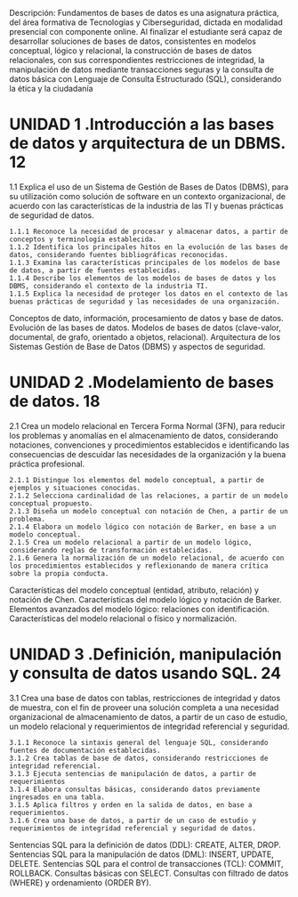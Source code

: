 Descripción: Fundamentos de bases de datos es una asignatura práctica, del área formativa de Tecnologías y Ciberseguridad, 
dictada en modalidad presencial con componente online. 
Al finalizar el estudiante será capaz de desarrollar soluciones de bases de datos, 
consistentes en modelos conceptual, lógico y relacional, la construcción de bases de datos relacionales, 
con sus correspondientes restricciones de integridad, la manipulación de datos mediante transacciones seguras y la consulta de datos básica 
con Lenguaje de Consulta Estructurado (SQL), considerando la ética y la ciudadanía

# UNIDAD 1 .Introducción a las bases de datos y arquitectura de un DBMS. 12

1.1 Explica el uso de un Sistema de Gestión de Bases de Datos (DBMS), para su utilización como solución de software en un contexto organizacional, de acuerdo con las características de la industria de las TI y buenas prácticas de seguridad de datos.

    1.1.1 Reconoce la necesidad de procesar y almacenar datos, a partir de conceptos y terminología establecida.
    1.1.2 Identifica los principales hitos en la evolución de las bases de datos, considerando fuentes bibliográficas reconocidas.
    1.1.3 Examina las características principales de los modelos de base de datos, a partir de fuentes establecidas.
    1.1.4 Describe los elementos de los modelos de bases de datos y los DBMS, considerando el contexto de la industria TI.
    1.1.5 Explica la necesidad de proteger los datos en el contexto de las buenas prácticas de seguridad y las necesidades de una organización.


Conceptos de dato, información, procesamiento de datos y base de datos.
Evolución de las bases de datos.
Modelos de bases de datos (clave-valor, documental, de grafo, orientado a objetos, relacional).
Arquitectura de los Sistemas Gestión de Base de Datos (DBMS) y aspectos de seguridad.

# UNIDAD 2 .Modelamiento de bases de datos.	18

2.1 Crea un modelo relacional en Tercera Forma Normal (3FN), para reducir los problemas y anomalías en el almacenamiento de datos, considerando notaciones, convenciones y procedimientos establecidos e identificando las consecuencias de descuidar las necesidades de la organización y la buena práctica profesional.

    2.1.1 Distingue los elementos del modelo conceptual, a partir de ejemplos y situaciones conocidas.
    2.1.2 Selecciona cardinalidad de las relaciones, a partir de un modelo conceptual propuesto.
    2.1.3 Diseña un modelo conceptual con notación de Chen, a partir de un problema.
    2.1.4 Elabora un modelo lógico con notación de Barker, en base a un modelo conceptual.
    2.1.5 Crea un modelo relacional a partir de un modelo lógico, considerando reglas de transformación establecidas.
    2.1.6 Genera la normalización de un modelo relacional, de acuerdo con los procedimientos establecidos y reflexionando de manera crítica sobre la propia conducta.

Características del modelo conceptual (entidad, atributo, relación) y notación de Chen.
Características del modelo lógico y notación de Barker.
Elementos avanzados del modelo lógico: relaciones con identificación.
Características del modelo relacional o físico y normalización.

# UNIDAD 3 .Definición, manipulación y consulta de datos usando SQL.	24

3.1 Crea una base de datos con tablas, restricciones de integridad y datos de muestra, con el fin de proveer una solución completa a una necesidad organizacional de almacenamiento de datos, a partir de un caso de estudio, un modelo relacional y requerimientos de integridad referencial y seguridad.

    3.1.1 Reconoce la sintaxis general del lenguaje SQL, considerando fuentes de documentación establecidas.
    3.1.2 Crea tablas de base de datos, considerando restricciones de integridad referencial.
    3.1.3 Ejecuta sentencias de manipulación de datos, a partir de requerimientos
    3.1.4 Elabora consultas básicas, considerando datos previamente ingresados en una tabla.
    3.1.5 Aplica filtros y orden en la salida de datos, en base a requerimientos.
    3.1.6 Crea una base de datos, a partir de un caso de estudio y requerimientos de integridad referencial y seguridad de datos.


Sentencias SQL para la definición de datos (DDL): CREATE, ALTER, DROP.
Sentencias SQL para la manipulación de datos (DML): INSERT, UPDATE, DELETE.
Sentencias SQL para el control de transacciones (TCL): COMMIT, ROLLBACK.
Consultas básicas con SELECT.
Consultas con filtrado de datos (WHERE) y ordenamiento (ORDER BY).